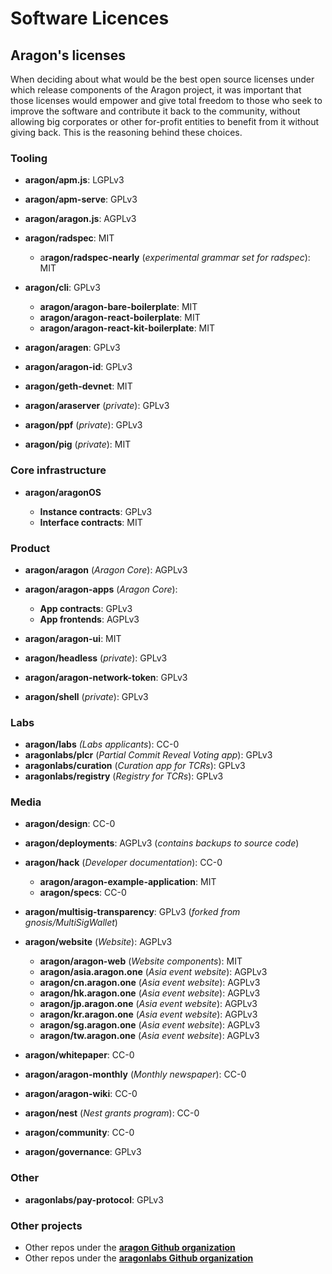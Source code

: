 # Software Licences

## Aragon's licenses

When deciding about what would be the best open source licenses under which release components of the Aragon project, it was important that those licenses would empower and give total freedom to those who seek to improve the software and contribute it back to the community, without allowing big corporates or other for-profit entities to benefit from it without giving back. This is the reasoning behind these choices.

### Tooling

- **aragon/apm.js**: LGPLv3

- **aragon/apm-serve**: GPLv3

- **aragon/aragon.js**: AGPLv3

- **aragon/radspec**: MIT

    - a**ragon/radspec-nearly** (_experimental grammar set for radspec_): MIT

- **aragon/cli**: GPLv3

    - **aragon/aragon-bare-boilerplate**: MIT
    - **aragon/aragon-react-boilerplate**: MIT
    - **aragon/aragon-react-kit-boilerplate**: MIT

- **aragon/aragen**: GPLv3

- **aragon/aragon-id**: GPLv3

- **aragon/geth-devnet**: MIT

- **aragon/araserver** (_private_): GPLv3

- **aragon/ppf** (_private_): GPLv3

- **aragon/pig** (_private_): MIT

### Core infrastructure

- **aragon/aragonOS**

    - **Instance contracts**: GPLv3
    - **Interface contracts**: MIT

### Product

- **aragon/aragon** (_Aragon Core_): AGPLv3

- **aragon/aragon-apps** (_Aragon Core_):

    - **App contracts**: GPLv3
    - **App frontends**: AGPLv3

- **aragon/aragon-ui**: MIT

- **aragon/headless** (_private_): GPLv3

- **aragon/aragon-network-token**: GPLv3

- **aragon/shell** (_private_): GPLv3

### Labs

- **aragon/labs** _(Labs applicants_): CC-0
- **aragonlabs/plcr** (_Partial Commit Reveal Voting app_): GPLv3
- **aragonlabs/curation** (_Curation app for TCRs_): GPLv3
- **aragonlabs/registry** (_Registry for TCRs_): GPLv3

### Media

- **aragon/design**: CC-0

- **aragon/deployments**: AGPLv3 (_contains backups to source code_)

- **aragon/hack** (_Developer documentation_): CC-0

    - **aragon/aragon-example-application**: MIT
    - **aragon/specs**: CC-0

- **aragon/multisig-transparency**: GPLv3 (_forked from gnosis/MultiSigWallet_)

- **aragon/website** (_Website_): AGPLv3

    - **aragon/aragon-web** (_Website components_): MIT
    - **aragon/asia.aragon.one** (_Asia event website_): AGPLv3
    - **aragon/cn.aragon.one** (_Asia event website_): AGPLv3
    - **aragon/hk.aragon.one** (_Asia event website_): AGPLv3
    - **aragon/jp.aragon.one** (_Asia event website_): AGPLv3
    - **aragon/kr.aragon.one** (_Asia event website_): AGPLv3
    - **aragon/sg.aragon.one** (_Asia event website_): AGPLv3
    - **aragon/tw.aragon.one** (_Asia event website_): AGPLv3

- **aragon/whitepaper**: CC-0

- **aragon/aragon-monthly** (_Monthly newspaper_): CC-0

- **aragon/aragon-wiki**: CC-0

- **aragon/nest** (_Nest grants program_): CC-0

- **aragon/community**: CC-0

- **aragon/governance**: GPLv3

### Other

- **aragonlabs/pay-protocol**: GPLv3

### Other projects

- Other repos under the [**aragon Github organization**](https://github.com/aragon)
- Other repos under the [**aragonlabs Github organization**](https://github.com/aragonlabs)
